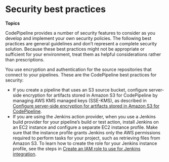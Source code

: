 # Security best practices<a name="security-best-practices"></a>

**Topics**

CodePipeline provides a number of security features to consider as you develop and implement your own security policies\. The following best practices are general guidelines and don’t represent a complete security solution\. Because these best practices might not be appropriate or sufficient for your environment, treat them as helpful considerations rather than prescriptions\.

You use encryption and authentication for the source repositories that connect to your pipelines\. These are the CodePipeline best practices for security:
+ If you create a pipeline that uses an S3 source bucket, configure server\-side encryption for artifacts stored in Amazon S3 for CodePipeline by managing AWS KMS managed keys \(SSE\-KMS\), as described in [Configure server\-side encryption for artifacts stored in Amazon S3 for CodePipeline](S3-artifact-encryption.md)\.
+ If you are using the Jenkins action provider, when you use a Jenkins build provider for your pipeline’s build or test action, install Jenkins on an EC2 instance and configure a separate EC2 instance profile\. Make sure that the instance profile grants Jenkins only the AWS permissions required to perform tasks for your project, such as retrieving files from Amazon S3\. To learn how to create the role for your Jenkins instance profile, see the steps in [Create an IAM role to use for Jenkins integration](tutorials-four-stage-pipeline.md#tutorials-four-stage-pipeline-prerequisites-jenkins-iam-role)\.